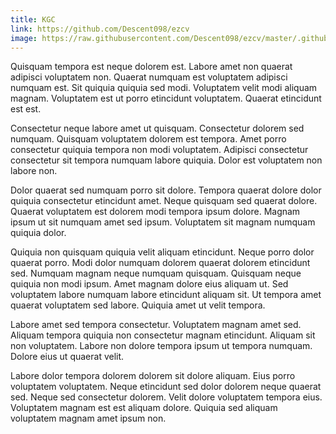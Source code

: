 ```yaml
---
title: KGC
link: https://github.com/Descent098/ezcv
image: https://raw.githubusercontent.com/Descent098/ezcv/master/.github/logo.png
---
```


Quisquam tempora est neque dolorem est. Labore amet non quaerat adipisci voluptatem non. Quaerat numquam est voluptatem adipisci numquam est. Sit quiquia quiquia sed modi. Voluptatem velit modi aliquam magnam. Voluptatem est ut porro etincidunt voluptatem. Quaerat etincidunt est est.

Consectetur neque labore amet ut quisquam. Consectetur dolorem sed numquam. Quisquam voluptatem dolorem est tempora. Amet porro consectetur quiquia tempora non modi voluptatem. Adipisci consectetur consectetur sit tempora numquam labore quiquia. Dolor est voluptatem non labore non.

Dolor quaerat sed numquam porro sit dolore. Tempora quaerat dolore dolor quiquia consectetur etincidunt amet. Neque quisquam sed quaerat dolore. Quaerat voluptatem est dolorem modi tempora ipsum dolore. Magnam ipsum ut sit numquam amet sed ipsum. Voluptatem sit magnam numquam quiquia dolor.

Quiquia non quisquam quiquia velit aliquam etincidunt. Neque porro dolor quaerat porro. Modi dolor numquam dolorem quaerat dolorem etincidunt sed. Numquam magnam neque numquam quisquam. Quisquam neque quiquia non modi ipsum. Amet magnam dolore eius aliquam ut. Sed voluptatem labore numquam labore etincidunt aliquam sit. Ut tempora amet quaerat voluptatem sed labore. Quiquia amet ut velit tempora.

Labore amet sed tempora consectetur. Voluptatem magnam amet sed. Aliquam tempora quiquia non consectetur magnam etincidunt. Aliquam sit non voluptatem. Labore non dolore tempora ipsum ut tempora numquam. Dolore eius ut quaerat velit.

Labore dolor tempora dolorem dolorem sit dolore aliquam. Eius porro voluptatem voluptatem. Neque etincidunt sed dolor dolorem neque quaerat sed. Neque sed consectetur dolorem. Velit dolore voluptatem tempora eius. Voluptatem magnam est est aliquam dolore. Quiquia sed aliquam voluptatem magnam amet ipsum non.
    